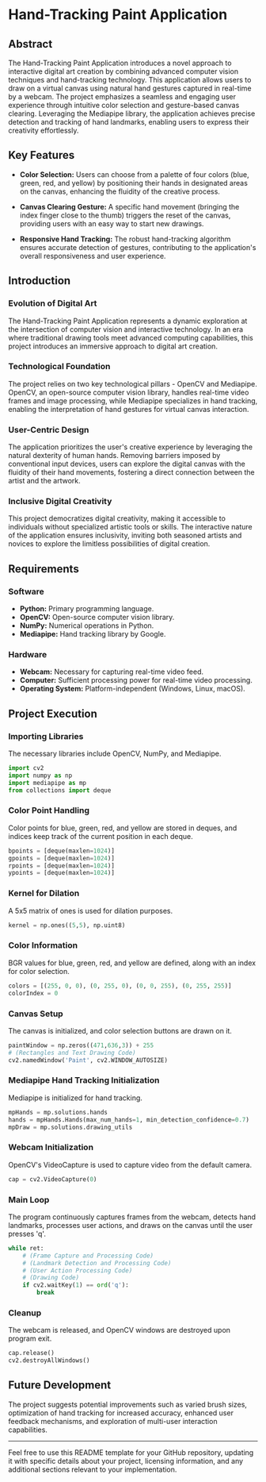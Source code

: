 # Hand-Tracking Paint Application

## Abstract

The Hand-Tracking Paint Application introduces a novel approach to interactive digital art creation by combining advanced computer vision techniques and hand-tracking technology. This application allows users to draw on a virtual canvas using natural hand gestures captured in real-time by a webcam. The project emphasizes a seamless and engaging user experience through intuitive color selection and gesture-based canvas clearing. Leveraging the Mediapipe library, the application achieves precise detection and tracking of hand landmarks, enabling users to express their creativity effortlessly.

## Key Features

- **Color Selection:** Users can choose from a palette of four colors (blue, green, red, and yellow) by positioning their hands in designated areas on the canvas, enhancing the fluidity of the creative process.

- **Canvas Clearing Gesture:** A specific hand movement (bringing the index finger close to the thumb) triggers the reset of the canvas, providing users with an easy way to start new drawings.

- **Responsive Hand Tracking:** The robust hand-tracking algorithm ensures accurate detection of gestures, contributing to the application's overall responsiveness and user experience.

## Introduction

### Evolution of Digital Art

The Hand-Tracking Paint Application represents a dynamic exploration at the intersection of computer vision and interactive technology. In an era where traditional drawing tools meet advanced computing capabilities, this project introduces an immersive approach to digital art creation.

### Technological Foundation

The project relies on two key technological pillars - OpenCV and Mediapipe. OpenCV, an open-source computer vision library, handles real-time video frames and image processing, while Mediapipe specializes in hand tracking, enabling the interpretation of hand gestures for virtual canvas interaction.

### User-Centric Design

The application prioritizes the user's creative experience by leveraging the natural dexterity of human hands. Removing barriers imposed by conventional input devices, users can explore the digital canvas with the fluidity of their hand movements, fostering a direct connection between the artist and the artwork.

### Inclusive Digital Creativity

This project democratizes digital creativity, making it accessible to individuals without specialized artistic tools or skills. The interactive nature of the application ensures inclusivity, inviting both seasoned artists and novices to explore the limitless possibilities of digital creation.

## Requirements

### Software

- **Python:** Primary programming language.
- **OpenCV:** Open-source computer vision library.
- **NumPy:** Numerical operations in Python.
- **Mediapipe:** Hand tracking library by Google.

### Hardware

- **Webcam:** Necessary for capturing real-time video feed.
- **Computer:** Sufficient processing power for real-time video processing.
- **Operating System:** Platform-independent (Windows, Linux, macOS).

## Project Execution

### Importing Libraries

The necessary libraries include OpenCV, NumPy, and Mediapipe.

```python
import cv2
import numpy as np
import mediapipe as mp
from collections import deque
```

### Color Point Handling

Color points for blue, green, red, and yellow are stored in deques, and indices keep track of the current position in each deque.

```python
bpoints = [deque(maxlen=1024)]
gpoints = [deque(maxlen=1024)]
rpoints = [deque(maxlen=1024)]
ypoints = [deque(maxlen=1024)]
```

### Kernel for Dilation

A 5x5 matrix of ones is used for dilation purposes.

```python
kernel = np.ones((5,5), np.uint8)
```

### Color Information

BGR values for blue, green, red, and yellow are defined, along with an index for color selection.

```python
colors = [(255, 0, 0), (0, 255, 0), (0, 0, 255), (0, 255, 255)]
colorIndex = 0
```

### Canvas Setup

The canvas is initialized, and color selection buttons are drawn on it.

```python
paintWindow = np.zeros((471,636,3)) + 255
# (Rectangles and Text Drawing Code)
cv2.namedWindow('Paint', cv2.WINDOW_AUTOSIZE)
```

### Mediapipe Hand Tracking Initialization

Mediapipe is initialized for hand tracking.

```python
mpHands = mp.solutions.hands
hands = mpHands.Hands(max_num_hands=1, min_detection_confidence=0.7)
mpDraw = mp.solutions.drawing_utils
```

### Webcam Initialization

OpenCV's VideoCapture is used to capture video from the default camera.

```python
cap = cv2.VideoCapture(0)
```

### Main Loop

The program continuously captures frames from the webcam, detects hand landmarks, processes user actions, and draws on the canvas until the user presses 'q'.

```python
while ret:
    # (Frame Capture and Processing Code)
    # (Landmark Detection and Processing Code)
    # (User Action Processing Code)
    # (Drawing Code)
    if cv2.waitKey(1) == ord('q'):
        break
```

### Cleanup

The webcam is released, and OpenCV windows are destroyed upon program exit.

```python
cap.release()
cv2.destroyAllWindows()
```

## Future Development

The project suggests potential improvements such as varied brush sizes, optimization of hand tracking for increased accuracy, enhanced user feedback mechanisms, and exploration of multi-user interaction capabilities.

---

Feel free to use this README template for your GitHub repository, updating it with specific details about your project, licensing information, and any additional sections relevant to your implementation.
